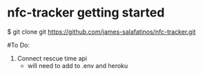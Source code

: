 # nfc-tracker getting started
$ git clone git https://github.com/james-salafatinos/nfc-tracker.git

#To Do:
1. Connect rescue time api 
    - will need to add to .env and heroku 